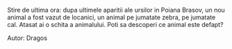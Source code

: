 Stire de ultima ora: dupa ultimele aparitii ale ursilor in Poiana Brasov, un nou animal a fost vazut de locanici, un animal pe jumatate zebra, pe jumatate cal. Atasat ai o schita a animalului. Poti sa descoperi ce animal este defapt?

Autor: Dragos